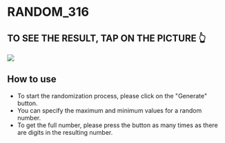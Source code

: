 # RANDOM_316

## TO SEE THE RESULT, TAP ON THE PICTURE 👆

<a href="https://babinigor.github.io/RANDOM_316/"><img src="https://github.com/user-attachments/assets/edd2ce0f-b9f7-4272-af79-14d432bd1794"/></a>

## How to use

- To start the randomization process, please click on the "Generate" button.
- You can specify the maximum and minimum values for a random number.
- To get the full number, please press the button as many times as there are digits in the resulting number.

